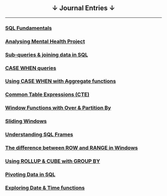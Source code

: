 ## <center>&#8595; Journal Entries &#8595;</center>

--- 

### [SQL Fundamentals](/Journal/11April24)
### [Analysing Mental Health Project](/Journal/12April24) 
### [Sub-queries & joining data in SQL](/Journal/14April24)
### [CASE WHEN queries](/Journal/15April24)
### [Using CASE WHEN with Aggregate functions](/Journal/16April2024)
### [Common Table Expressions (CTE)](/Journal/18April2024)
### [Window Functions with Over & Partition By](/Journal/19April2024)
### [Sliding Windows](/Journal/19April2024a)
### [Understanding SQL Frames](/Journal/20April2024)
### [The difference between ROW and RANGE in Windows](/Journal/21April2024) 
### [Using ROLLUP & CUBE with GROUP BY](/Journal/22April2024)
### [Pivoting Data in SQL](/Journal/22April2024a)
### [Exploring Date & Time functions](/Journal/24April2024)
